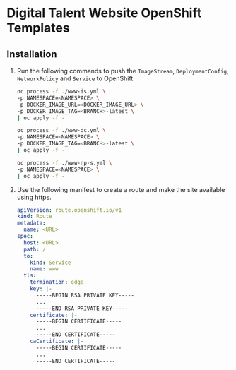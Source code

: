 # Digital Talent Website OpenShift Templates

## Installation

1. Run the following commands to push the `ImageStream`, `DeploymentConfig`, `NetworkPolicy` and `Service` to OpenShift

   ```sh
   oc process -f ./www-is.yml \
   -p NAMESPACE=<NAMESPACE> \
   -p DOCKER_IMAGE_URL=<DOCKER_IMAGE_URL> \
   -p DOCKER_IMAGE_TAG=<BRANCH>-latest \
   | oc apply -f -

   oc process -f ./www-dc.yml \
   -p NAMESPACE=<NAMESPACE> \
   -p DOCKER_IMAGE_TAG=<BRANCH>-latest \
   | oc apply -f -

   oc process -f ./www-np-s.yml \
   -p NAMESPACE=<NAMESPACE> \
   | oc apply -f -
   ```

2. Use the following manifest to create a route and make the site available using https.

   ```yaml
   apiVersion: route.openshift.io/v1
   kind: Route
   metadata:
     name: <URL>
   spec:
     host: <URL>
     path: /
     to:
       kind: Service
       name: www
     tls:
       termination: edge
       key: |-
         -----BEGIN RSA PRIVATE KEY-----
         ...
         -----END RSA PRIVATE KEY-----
       certificate: |-
         -----BEGIN CERTIFICATE-----
         ...
         -----END CERTIFICATE-----
       caCertificate: |-
         -----BEGIN CERTIFICATE-----
         ...
         -----END CERTIFICATE-----
   ```
